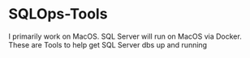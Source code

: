 # SQLOps-Tools
I primarily work on MacOS. SQL Server will run on MacOS via Docker. These are Tools to help get SQL Server dbs up and running

